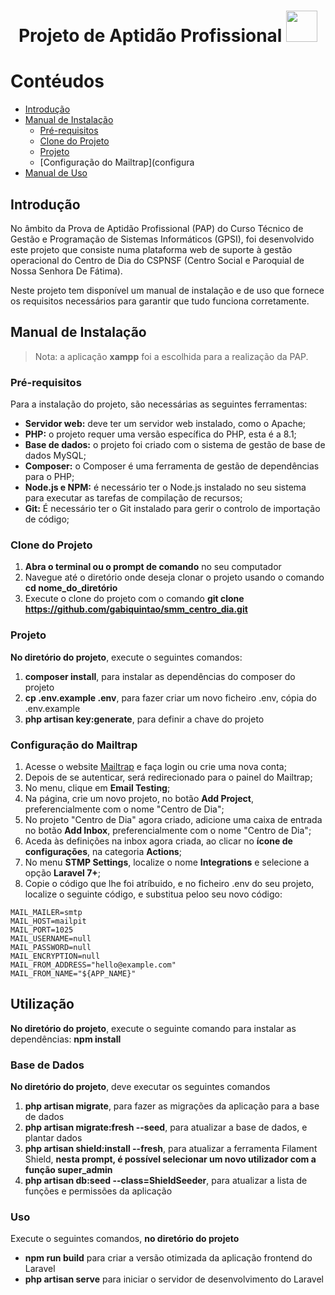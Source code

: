 <h1 align="center">
    <span>Projeto de Aptidão Profissional</span>
  <img width="auto" height="50px" src=""/>
</h1>

# Contéudos

- [Introdução](#introdução)
- [Manual de Instalação](#manual-de-instalação)
    - [Pré-requisitos](#pré-requisitos)
    - [Clone do Projeto](#clone-do-projeto)
    - [Projeto](#projeto)
    - [Configuração do Mailtrap](configura
- [Manual de Uso](#how-to-try-it-out)

## Introdução

No âmbito da Prova de Aptidão Profissional (PAP) do Curso Técnico de Gestão e Programação de Sistemas Informáticos (GPSI), foi desenvolvido este projeto que consiste numa plataforma web de suporte à gestão operacional do Centro de Dia do CSPNSF (Centro Social e Paroquial de Nossa Senhora De Fátima).

Neste projeto tem disponível um manual de instalação e de uso que fornece os requisitos necessários para garantir que tudo funciona corretamente.

## Manual de Instalação

> Nota: a aplicação **xampp** foi a escolhida para a realização da PAP.

### Pré-requisitos

Para a instalação do projeto, são necessárias as seguintes ferramentas:
- **Servidor web:** deve ter um servidor web instalado, como o Apache;
- **PHP:** o projeto requer uma versão específica do PHP, esta é a 8.1;
- **Base de dados:** o projeto foi criado com o sistema de gestão de base de dados MySQL;
- **Composer:** o Composer é uma ferramenta de gestão de dependências para o PHP;
- **Node.js e NPM:** é necessário ter o Node.js instalado no seu sistema para executar as tarefas de compilação de recursos;
- **Git:** É necessário ter o Git instalado para gerir o controlo de importação de código;

### Clone do Projeto

1. **Abra o terminal ou o prompt de comando** no seu computador
2. Navegue até o diretório onde deseja clonar o projeto usando o comando **cd nome_do_diretório**
3. Execute o clone do projeto com o comando **git clone https://github.com/gabiquintao/smm_centro_dia.git**

### Projeto

**No diretório do projeto**, execute o seguintes comandos:

1. **composer install**, para instalar as dependências do composer do projeto
2. **cp .env.example .env**, para fazer criar um novo ficheiro .env, cópia do .env.example
4. **php artisan key:generate**, para definir a chave do projeto

### Configuração do Mailtrap

1. Acesse o website [Mailtrap](https://mailtrap.io/) e faça login ou crie uma nova conta;
2. Depois de se autenticar, será redirecionado para o painel do Mailtrap;
3. No menu, clique em **Email Testing**;
4. Na página, crie um novo projeto, no botão **Add Project**, preferencialmente com o nome "Centro de Dia";
5. No projeto "Centro de Dia" agora criado, adicione uma caixa de entrada no botão **Add Inbox**, preferencialmente com o nome "Centro de Dia";
6. Aceda às definições na inbox agora criada, ao clicar no **ícone de configurações**, na categoria **Actions**;
7. No menu **STMP Settings**, localize o nome **Integrations** e selecione a opção **Laravel 7+**;
8. Copie o código que lhe foi atríbuido, e no ficheiro .env do seu projeto, localize o seguinte código, e substitua peloo seu novo código:
```
MAIL_MAILER=smtp
MAIL_HOST=mailpit
MAIL_PORT=1025
MAIL_USERNAME=null
MAIL_PASSWORD=null
MAIL_ENCRYPTION=null
MAIL_FROM_ADDRESS="hello@example.com"
MAIL_FROM_NAME="${APP_NAME}"
```

## Utilização

**No diretório do projeto**, execute o seguinte comando para instalar as dependências: **npm install**

### Base de Dados

**No diretório do projeto**, deve executar os seguintes comandos
1. **php artisan migrate**, para fazer as migrações da aplicação para a base de dados
2. **php artisan migrate:fresh --seed**, para atualizar a base de dados, e plantar dados
3. **php artisan shield:install --fresh**, para atualizar a ferramenta Filament Shield, __nesta prompt, é possível selecionar um novo utilizador com a função super_admin__
4. **php artisan db:seed --class=ShieldSeeder**, para atualizar a lista de funções e permissões da aplicação

### Uso

Execute o seguintes comandos, **no diretório do projeto**
- **npm run build** para criar a versão otimizada da aplicação frontend do Laravel
- **php artisan serve** para iniciar o servidor de desenvolvimento do Laravel
